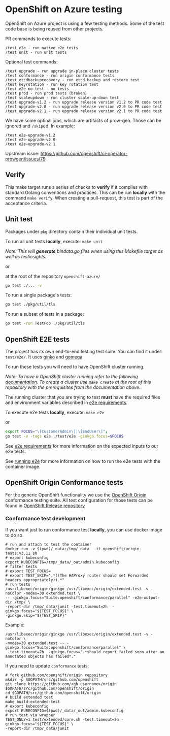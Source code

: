 # OpenShift on Azure testing

OpenShift on Azure project is using a few testing methods. 
Some of the test code base is being reused from other projects.

PR commands to execute tests:
```
/test e2e - run native e2e tests
/test unit - run unit tests
```

Optional test commands:
```
/test upgrade - run upgrade in-place cluster tests
/test conformance - run origin conformance tests
/test etcdbackuprecovery - run etcd backup and restore test
/test keyrotation - run key rotation test
/test e2e-no-test - no tests
/test prod - run prod tests (broken)
/test scaleupdown - run cluster scale-up-down test
/test upgrade-v1.2 - run upgrade release version v1.2 to PR code test
/test upgrade-v2.0 - run upgrade release version v2.0 to PR code test
/test upgrade-v2.1 - run upgrade release version v2.1 to PR code test
```

We have some optinal jobs, which are artifacts of prow-gen.
Those can be ignored and `/skip`ed. In example:
```
/test e2e-upgrade-v1.2
/test e2e-upgrade-v2.0
/test e2e-upgrade-v2.1
```
Upstream issue: https://github.com/openshift/ci-operator-prowgen/issues/79 

## Verify 

This make target runs a series of checks to **verify** if it complies with standard Golang conventions and practices.  This can be run **locally** with the command `make verify`.  When creating a pull-request, this test is part of the acceptance criteria. 

## Unit test

Packages under `pkg` directory contain their individual unit tests.

To run all unit tests **locally**, execute: `make unit`

_Note: This will **generate** bindata.go files when using this Makefile target as well as testinsights._

or 

at the root of the repository `openshift-azure/` 

```bash 
go test ./... -v 
```

To run a single package's tests:

```bash
go test ./pkg/util/tls
```

To run a subset of tests in a package:

```bash
go test -run TestFoo ./pkg/util/tls
```

## OpenShift E2E tests

The project has its own end-to-end testing test suite. You can find it under:
`test/e2e/`. It uses [ginko](https://github.com/onsi/ginkgo) and [gomega](https://github.com/onsi/gomega).

To run these tests you will need to have OpenShift cluster running.

_Note: To have a OpenShift cluster running refer to the following [documentation](../README.md). To create a cluster use `make create` at the root of this repository with the prerequisites from the documentation above._

The running cluster that you are trying to test **must** have the required files and environment variables described in [e2e requirements](e2e/requirements.md).

To execute e2e tests **locally**, execute:
`make e2e`


or

```bash
export FOCUS="\[CustomerAdmin\]|\[EndUser\]";
go test -v -tags e2e ./test/e2e -ginkgo.focus=$FOCUS
```

See [e2e requirements](e2e/requirements.md) for more information on the expected inputs to our e2e tests.

See [running e2e](e2e/README.md) for more information on how to run the e2e tests with the container image.

## OpenShift Origin Conformance tests

For the generic OpenShift functionality we use the [OpenShift Origin](https://github.com/openshift/origin)
conformance testing suite. All test configuration for those tests can be
found in [OpenShift Release repository](https://github.com/openshift/release/)

### Conformance test development

If you want just to run conformance test **locally**, you can use docker image to do so.

```
# run and attach to test the container
docker run -v $(pwd)/_data:/tmp/_data  -it openshift/origin-tests:v3.11 sh
# export kubeconfig
export KUBECONFIG=/tmp/_data/_out/admin.kubeconfig
# filter tests
# export TEST_FOCUS=
# export TEST_SKIP=".*((The HAProxy router should set Forwarded headers appropriately)).*"
# run tests
/usr/libexec/origin/ginkgo /usr/libexec/origin/extended.test -v -noColor -nodes=30 extended.test \
-- -ginkgo.focus="Suite:openshift/conformance/parallel" -e2e-output-dir /tmp/ \
-report-dir /tmp/_data/junit -test.timeout=2h  -ginkgo.focus="${TEST_FOCUS}" \
-ginkgo.skip="${TEST_SKIP}"
```

Example:
```
/usr/libexec/origin/ginkgo /usr/libexec/origin/extended.test -v -noColor \
-nodes=30 extended.test -- -ginkgo.focus="Suite:openshift/conformance/parallel" \
 -test.timeout=2h  -ginkgo.focus=".*should report failed soon after an annotated objects has failed*."
```

If you need to update `conformance` tests:
```
# fork github.com/openshift/origin repository
mkdir -p $GOPATH/src/github.com/openshift
git clone https://github.com/<gh_username>/origin $GOPATH/src/github.com/openshift/origin
cd $GOPATH/src/github.com/openshift/origin
# build extended test
make build-extended-test
# export kubeconfig
export KUBECONFIG=$(pwd)/_data/_out/admin.kubeconfig
# run test via wrapper
TEST_ONLY=1 test/extended/core.sh -test.timeout=2h -ginkgo.focus="${TEST_FOCUS}" \
-report-dir /tmp/_data/junit
```
